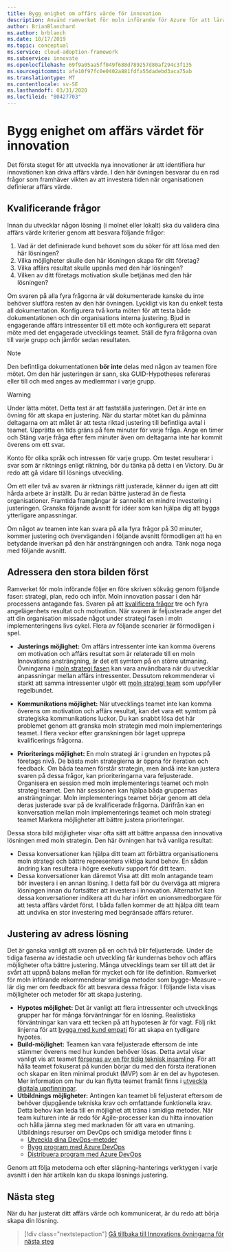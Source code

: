 ```yaml
---
title: Bygg enighet om affärs värde för innovation
description: Använd ramverket för moln införande för Azure för att lära dig att bygga enighet kring intressenternas definitioner av affärs värde för moln innovationer.
author: BrianBlanchard
ms.author: brblanch
ms.date: 10/17/2019
ms.topic: conceptual
ms.service: cloud-adoption-framework
ms.subservice: innovate
ms.openlocfilehash: 69f9a05aa5ff049f688d789257d80af294c3f135
ms.sourcegitcommit: afe10f97fc0e0402a881fdfa55dadebd3aca75ab
ms.translationtype: MT
ms.contentlocale: sv-SE
ms.lasthandoff: 03/31/2020
ms.locfileid: "80427703"
---
```

# <a name="build-consensus-on-the-business-value-of-innovation"></a>Bygg enighet om affärs värdet för innovation

Det första steget för att utveckla nya innovationer är att identifiera hur innovationen kan driva affärs värde. I den här övningen besvarar du en rad frågor som framhäver vikten av att investera tiden när organisationen definierar affärs värde.

## <a name="qualifying-questions"></a>Kvalificerande frågor

Innan du utvecklar någon lösning (i molnet eller lokalt) ska du validera dina affärs värde kriterier genom att besvara följande frågor:

1. Vad är det definierade kund behovet som du söker för att lösa med den här lösningen?
1. Vilka möjligheter skulle den här lösningen skapa för ditt företag?
1. Vilka affärs resultat skulle uppnås med den här lösningen?
1. Vilken av ditt företags motivation skulle betjänas med den här lösningen?

Om svaren på alla fyra frågorna är väl dokumenterade kanske du inte behöver slutföra resten av den här övningen. Lyckligt vis kan du enkelt testa all dokumentation. Konfigurera två korta möten för att testa både dokumentationen och din organisations interna justering. Bjud in engagerande affärs intressenter till ett möte och konfigurera ett separat möte med det engagerade utvecklings teamet. Ställ de fyra frågorna ovan till varje grupp och jämför sedan resultaten.

> [!NOTE]
> Den befintliga dokumentationen **bör inte** delas med någon av teamen före mötet. Om den här justeringen är sann, ska GUID-Hypotheses refereras eller till och med anges av medlemmar i varje grupp.

<!-- -->

> [!WARNING]
> Under lätta mötet. Detta test är att fastställa justeringen. Det är inte en övning för att skapa en justering. När du startar mötet kan du påminna deltagarna om att målet är att testa riktad justering till befintliga avtal i teamet. Upprätta en tids gräns på fem minuter för varje fråga. Ange en timer och Stäng varje fråga efter fem minuter även om deltagarna inte har kommit överens om ett svar.

Konto för olika språk och intressen för varje grupp. Om testet resulterar i svar som är riktnings enligt riktning, bör du tänka på detta i en Victory. Du är redo att gå vidare till lösnings utveckling.

Om ett eller två av svaren är riktnings rätt justerade, känner du igen att ditt hårda arbete är inställt. Du är redan bättre justerad än de flesta organisationer. Framtida framgångar är sannolikt en mindre investering i justeringen. Granska följande avsnitt för idéer som kan hjälpa dig att bygga ytterligare anpassningar.

Om något av teamen inte kan svara på alla fyra frågor på 30 minuter, kommer justering och överväganden i följande avsnitt förmodligen att ha en betydande inverkan på den här ansträngningen och andra. Tänk noga noga med följande avsnitt.

## <a name="address-the-big-picture-first"></a>Adressera den stora bilden först

Ramverket för moln införande följer en före skriven sökväg genom följande faser: strategi, plan, redo och inför. Moln innovation passar i den här processens antagande fas. Svaren på att [kvalificera frågor](#qualifying-questions) tre och fyra angelägenhets resultat och motivation. När svaren är feljusterade anger det att din organisation missade något under strategi fasen i moln implementeringens livs cykel. Flera av följande scenarier är förmodligen i spel.

- **Justerings möjlighet:** Om affärs intressenter inte kan komma överens om motivation och affärs resultat som är relaterade till en moln Innovations ansträngning, är det ett symtom på en större utmaning. Övningarna i [moln strategi fasen](../strategy/index.md) kan vara användbara när du utvecklar anpassningar mellan affärs intressenter. Dessutom rekommenderar vi starkt att samma intressenter utgör ett [moln strategi team](../organize/cloud-strategy.md) som uppfyller regelbundet.

- **Kommunikations möjlighet:** När utvecklings teamet inte kan komma överens om motivation och affärs resultat, kan det vara ett symtom på strategiska kommunikations luckor. Du kan snabbt lösa det här problemet genom att granska moln strategin med moln implementerings teamet. I flera veckor efter granskningen bör laget upprepa kvalificerings frågorna.

- **Prioriterings möjlighet:** En moln strategi är i grunden en hypotes på företags nivå. De bästa moln strategierna är öppna för iteration och feedback. Om båda teamen förstår strategin, men ändå inte kan justera svaren på dessa frågor, kan prioriteringarna vara feljusterade. Organisera en session med moln implementerings teamet och moln strategi teamet. Den här sessionen kan hjälpa båda gruppernas ansträngningar. Moln implementerings teamet börjar genom att dela deras justerade svar på de kvalificerade frågorna. Därifrån kan en konversation mellan moln implementerings teamet och moln strategi teamet Markera möjligheter att bättre justera prioriteringar.

Dessa stora bild möjligheter visar ofta sätt att bättre anpassa den innovativa lösningen med moln strategin. Den här övningen har två vanliga resultat:

- Dessa konversationer kan hjälpa ditt team att förbättra organisationens moln strategi och bättre representera viktiga kund behov. En sådan ändring kan resultera i högre exekutiv support för ditt team.
- Dessa konversationer kan däremot Visa att ditt moln antagande team bör investera i en annan lösning. I detta fall bör du överväga att migrera lösningen innan du fortsätter att investera i innovation. Alternativt kan dessa konversationer indikera att du har infört en unionsmedborgare för att testa affärs värdet först. I båda fallen kommer de att hjälpa ditt team att undvika en stor investering med begränsade affärs returer.

## <a name="address-solution-alignment"></a>Justering av adress lösning

Det är ganska vanligt att svaren på en och två blir feljusterade. Under de tidiga faserna av idéstadie och utveckling får kundernas behov och affärs möjligheter ofta bättre justering. Många utvecklings team ser till att det är svårt att uppnå balans mellan för mycket och för lite definition. Ramverket för moln införande rekommenderar smidiga metoder som bygge-Measure – lär dig mer om feedback för att besvara dessa frågor. I följande lista visas möjligheter och metoder för att skapa justering.

- **Hypotes möjlighet:** Det är vanligt att flera intressenter och utvecklings grupper har för många förväntningar för en lösning. Realistiska förväntningar kan vara ett tecken på att hypotesen är för vagt. Följ rikt linjerna för att [bygga med kund empati](./considerations/build.md) för att skapa en tydligare hypotes.
- **Build-möjlighet:** Teamen kan vara feljusterade eftersom de inte stämmer överens med hur kunden behöver lösas. Detta avtal visar vanligt vis att teamet [försenas av en för tidig teknisk insamling](./considerations/build.md#reduce-complexity-and-delay-technical-spikes). För att hålla teamet fokuserat på kunden börjar du med den första iterationen och skapar en liten minimal produkt (MVP) som är en del av hypotesen. Mer information om hur du kan flytta teamet framåt finns i [utveckla digitala uppfinningar](./considerations/invention.md).
- **Utbildnings möjligheter:** Antingen kan teamet bli feljusterat eftersom de behöver djupgående tekniska krav och omfattande funktionella krav. Detta behov kan leda till en möjlighet att träna i smidiga metoder. När team kulturen inte är redo för Agile-processer kan du hitta innovation och hålla jämna steg med marknaden för att vara en utmaning.  Utbildnings resurser om DevOps och smidiga metoder finns i:
  - [Utveckla dina DevOps-metoder](https://docs.microsoft.com/learn/paths/evolve-your-devops-practices)
  - [Bygg program med Azure DevOps](https://docs.microsoft.com/learn/paths/build-applications-with-azure-devops)
  - [Distribuera program med Azure DevOps](https://docs.microsoft.com/learn/paths/deploy-applications-with-azure-devops)

Genom att följa metoderna och efter släpning-hanterings verktygen i varje avsnitt i den här artikeln kan du skapa lösnings justering.

## <a name="next-steps"></a>Nästa steg

När du har justerat ditt affärs värde och kommunicerat, är du redo att börja skapa din lösning.

> [!div class="nextstepaction"]
> [Gå tillbaka till Innovations övningarna för nästa steg](./index.md)
